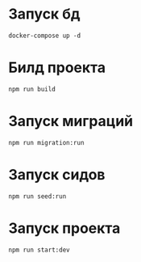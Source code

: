 # Запуск бд
```
docker-compose up -d
```

# Билд проекта
```
npm run build
```

# Запуск миграций
```
npm run migration:run
```

# Запуск сидов
```
npm run seed:run
```

# Запуск проекта
```
npm run start:dev
```
